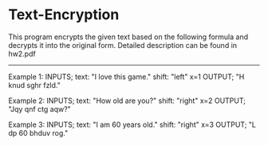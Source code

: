 # Text-Encryption

This program encrypts the given text based on the following formula and decrypts it into the original form. Detailed description can be found in hw2.pdf

***

Example 1:
INPUTS;
text: "I love this game."
shift: "left"
x=1
OUTPUT;
"H knud sghr fzld."

Example 2: 
INPUTS;
text: "How old are you?"
shift: "right"
x=2
OUTPUT;
"Jqy qnf ctg aqw?"

Example 3:
INPUTS;
text: "I am 60 years old."
shift: "right"
x=3
OUTPUT;
"L dp 60 bhduv rog."
